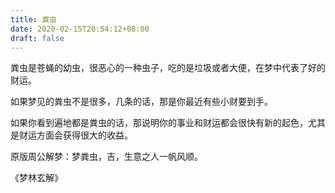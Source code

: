```yaml
---
title: 粪虫
date: 2020-02-15T20:54:12+08:00
draft: false
---
```


粪虫是苍蝇的幼虫，很恶心的一种虫子，吃的是垃圾或者大便，在梦中代表了好的财运。

如果梦见的粪虫不是很多，几条的话，那是你最近有些小财要到手。

如果你看到遍地都是粪虫的话，那说明你的事业和财运都会很快有新的起色，尤其是财运方面会获得很大的收益。

原版周公解梦：梦粪虫，吉，生意之人一帆风顺。

《梦林玄解》